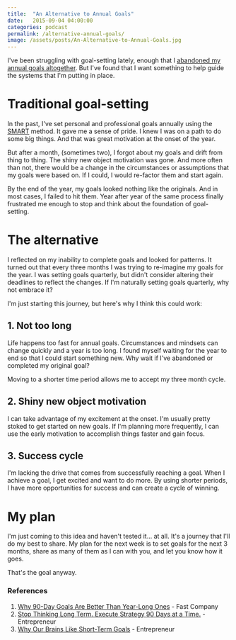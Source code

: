 ```yaml
---
title:  "An Alternative to Annual Goals"
date:   2015-09-04 04:00:00
categories: podcast
permalink: /alternative-annual-goals/
image: /assets/posts/An-Alternative-to-Annual-Goals.jpg
---
```

I've been struggling with goal-setting lately, enough that I [abandoned my annual goals altogether][FromGoalstoGuides]. But I've found that I want something to help guide the systems that I'm putting in place.
<!--more-->

# Traditional goal-setting

In the past, I've set personal and professional goals annually using the [SMART][SMARTGoals] method. It gave me a sense of pride. I knew I was on a path to do some big things. And that was great motivation at the onset of the year.

But after a month, (sometimes two), I forgot about my goals and drift from thing to thing. The shiny new object motivation was gone. And more often than not, there would be a change in the circumstances or assumptions that my goals were based on. If I could, I would re-factor them and start again.

By the end of the year, my goals looked nothing like the originals. And in most cases, I failed to hit them. Year after year of the same process finally frustrated me enough to stop and think about the foundation of goal-setting.

# The alternative

I reflected on my inability to complete goals and looked for patterns. It turned out that every three months I was trying to re-imagine my goals for the year. I was setting goals quarterly, but didn't consider altering their deadlines to reflect the changes. If I'm naturally setting goals quarterly, why not embrace it?

I'm just starting this journey, but here's why I think this could work:

## 1. Not too long

Life happens too fast for annual goals. Circumstances and mindsets can change quickly and a year is too long. I found myself waiting for the year to end so that I could start something new. Why wait if I've abandoned or completed my original goal?

Moving to a shorter time period allows me to accept my three month cycle.

## 2. Shiny new object motivation

I can take advantage of my excitement at the onset. I'm usually pretty stoked to get started on new goals. If I'm planning more frequently, I can use the early motivation to accomplish things faster and gain focus.

## 3. Success cycle

I'm lacking the drive that comes from successfully reaching a goal. When I achieve a goal, I get excited and want to do more. By using shorter periods, I have more opportunities for success and can create a cycle of winning.

# My plan

I'm just coming to this idea and haven't tested it... at all. It's a journey that I'll do my best to share. My plan for the next week is to set goals for the next 3 months, share as many of them as I can with you, and let you know how it goes.

That's the goal anyway.

### References

1. [Why 90-Day Goals Are Better Than Year-Long Ones](http://www.fastcompany.com/3040289/why-90-day-goals-are-better-than-year-long-ones) - Fast Company
2. [Stop Thinking Long Term. Execute Strategy 90 Days at a Time.](http://www.entrepreneur.com/article/241639) - Entrepreneur
3. [Why Our Brains Like Short-Term Goals](http://www.entrepreneur.com/article/225356) - Entrepreneur

[SMARTGoals]: https://en.wikipedia.org/wiki/SMART_criteria
[FromGoalstoGuides]: http://joebuhlig.com/from-goals-to-guides/
